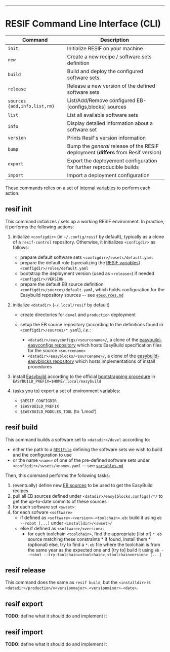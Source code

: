 -------------------------------
# RESIF Command Line Interface (CLI)

| Command                      | Description                                                                         |
|------------------------------|-------------------------------------------------------------------------------------|
| `init`                       | Initialize RESIF on your machine                                                    |
| `new`                        | Create a new recipe / software sets definition                                      |
| `build`                      | Build and deploy the configured software sets.                                      |
| `release`                    | Release a new version of the defined software sets                                  |                                                  |
| `sources {add,info,list,rm}` | List/Add/Remove configured EB-[configs,blocks] sources                              |
| `list`                       | List all available software sets                                                    |
| `info`                       | Display detailed information about a software set                                   |
| `version`                    | Prints Resif's version information                                                  |
| `bump`                       | Bump the _general_ release of the RESIF deployment (__differs__ from Resif version) |
| `export`                     | Export the deployement configuration for further reproducible builds                |
| `import`                     | Import a deployment configuration 

These commands relies on a set of [internal variables](../variables.md) to perform each action.

## resif init

This command initializes / sets up a working RESIF environment.
In practice, it performs the following actions:

1. initialize `<configdir>` (in `~/.config/resif` by default), typically as a clone of a `resif-control` repository.
   Otherwise, it initializes `<configdir>` as follows:
    - prepare default software sets `<configdir>/swsets/default.yaml`
    - prepare the default role (specializing the [RESIF variables](../variables.md))     `<configdir>/roles/default.yaml`
    - bootstrap the deployment version (used as `<release>`) if needed `<configdir>/VERSION`
    - prepare the default EB source definition `<configdir>/sources/default.yaml`, which holds configuration for the Easybuild repository sources -- see [`ebsources.md`](../ebsources.md)
2. initialize `<datadir>`  (`~/.local/resif` by default)
    - create directories for `devel` and `production` deployment
    - setup the EB source repository (according to the definitions found in `<configdir>/sources/*.yaml`), _i.e._:
    
         * `<datadir>/easyconfigs/<sourcename>/`, a clone of the [easybuild-easyconfigs repository](https://github.com/hpcugent/easybuild-easyconfigs) which hosts EasyBuild specification files for the source `<sourcename>`
         * `<datadir>/easyblocks/<sourcename>/`, a clone of the [easybuild-easyblocks repository](https://github.com/hpcugent/easybuild-easyblocks) which hosts implementations of install procedures

3. install [Easybuild](https://hpcugent.github.io/easybuild) according to the official [bootstrapping procedure](http://easybuild.readthedocs.io/en/latest/Installation.html#bootstrapping-easybuild) in `EASYBUILD_PREFIX=$HOME/.local/easybuild`
4. (asks you to) export a set of environment variables:
     - `$RESIF_CONFIGDIR`
     - `$EASYBUILD_PREFIX`
     - `$EASYBUILD_MODULES_TOOL` (to 'Lmod')


## resif build

This command builds a software set to `<datadir>/devel` according to:

* either the path to a [`RESIFile`](../RESIFile.md) defining the software sets we wish to build and the configuration to use
* or the name `<name>` of one of the pre-defined software sets under `<configdir>/swsets/<name>.yaml` -- see [`variables.md`](../variables.md)

Then, this command performs the following tasks:

1. (eventually) define new [EB sources](../ebsources.md) to be used to get the EasyBuild recipes
2. pull all EB sources defined under `<datadir>/easy{blocks,configs}/*/` to get the up-to-date commits of these sources
3. for each software set `<swset>`:
4. for each sofware `<software>`
    * if defined as `<software>-<version>-<toolchain>.eb`: build it using `eb --robot [...]` under `<installdir>/<swset>/`
    * else if defined as `<software>/<version>`:
         - for each toolchain `<toolchain>`, find the appropriate [list of] `*.eb` source matching these constraints
               * if found, install them
               * (optional) else, try to find a `*.eb` file where the toolchain is from the same year as the expected one and [try to] build it using `eb --robot --try-toolchain=<toolchain>,<toolchainversion> [...]`

## resif release

This command does the same as `resif build`, but the `<installdir>` is `<datadir>/production/v<versionmajor>.<versionminor>-<date>`. 

## resif export

__TODO__: define what it should do and implement it

## resif import

__TODO__: define what it should do and implement it